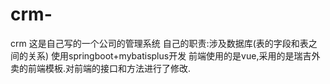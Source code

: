 # crm-
crm 这是自己写的一个公司的管理系统
自己的职责:涉及数据库(表的字段和表之间的关系)
使用springboot+mybatisplus开发
前端使用的是vue,采用的是瑞吉外卖的前端模板.对前端的接口和方法进行了修改.

